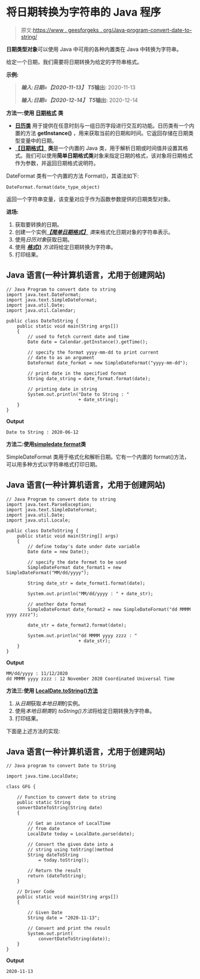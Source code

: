 # 将日期转换为字符串的 Java 程序

> 原文:[https://www . geesforgeks . org/Java-program-convert-date-to-string/](https://www.geeksforgeeks.org/java-program-to-convert-date-to-string/)

**日期类型对象**可以使用 Java 中可用的各种内置类在 Java 中转换为字符串。

给定一个日期，我们需要将日期转换为给定的字符串格式。

**示例:**

> ***输入:**日期=【2020-11-13】*
> T5**输出:** 2020-11-13
> 
> ***输入:**日期=【2020-12-14】*
> T5**输出:** 2020-12-14

**方法一:使用** [**日期格式**](https://www.geeksforgeeks.org/dateformat-format-method-in-java-with-examples/) **类**

*   [**日历类**](https://www.geeksforgeeks.org/calendar-class-in-java-with-examples/) 用于提供在任意时刻与一组日历字段进行交互的功能。日历类有一个内置的方法 **getInstance()** ，用来获取当前的日期和时间。它返回存储在日期类型变量中的日期。
*   [**【日期格式】**](https://www.geeksforgeeks.org/dateformat-format-method-in-java-with-examples/) **类**是一个内置的 Java 类，用于解析日期或时间值并设置其格式。我们可以使用**简单日期格式类**对象来指定日期的格式，该对象将日期格式作为参数，并返回日期格式说明符。

DateFormat 类有一个内置的方法 Format()，其语法如下:

```
DateFormat.format(date_type_object) 
```

返回一个字符串变量，该变量对应于作为函数参数提供的日期类型对象。

**进场:**

1.  获取要转换的日期。
2.  创建一个实例[***【简单日期格式】***](https://www.geeksforgeeks.org/java-simpledateformat-set-1/) *类*来格式化日期对象的字符串表示。
3.  使用*日历对象*获取日期。
4.  使用 [***格式()***](https://www.geeksforgeeks.org/dateformat-format-method-in-java-with-examples/) *方法*将给定日期转换为字符串。
5.  打印结果。

## Java 语言(一种计算机语言，尤用于创建网站)

```
// Java Program to convert date to string
import java.text.DateFormat;
import java.text.SimpleDateFormat;
import java.util.Date;
import java.util.Calendar;

public class DateToString {
    public static void main(String args[])
    {
        // used to fetch current date and time
        Date date = Calendar.getInstance().getTime();

        // specify the format yyyy-mm-dd to print current
        // date to as an argument
        DateFormat date_format = new SimpleDateFormat("yyyy-mm-dd");

        // print date in the specified format
        String date_string = date_format.format(date);

        // printing date in string
        System.out.println("Date to String : "
                           + date_string);
    }
}
```

**Output**

```
Date to String : 2020-06-12
```

**方法二:使用**[**simpledate format**](https://www.geeksforgeeks.org/java-simpledateformat-set-1/)**类**

SimpleDateFormat 类用于格式化和解析日期。它有一个内置的 format()方法，可以用多种方式以字符串格式打印日期。

## Java 语言(一种计算机语言，尤用于创建网站)

```
// Java Program to convert date to string
import java.text.ParseException;
import java.text.SimpleDateFormat;
import java.util.Date;
import java.util.Locale;

public class DateToString {
    public static void main(String[] args)
    {
        // define today's date under date variable
        Date date = new Date();

        // specify the date format to be used
        SimpleDateFormat date_format1 = new SimpleDateFormat("MM/dd/yyyy");

        String date_str = date_format1.format(date);

        System.out.println("MM/dd/yyyy : " + date_str);

        // another date format
        SimpleDateFormat date_format2 = new SimpleDateFormat("dd MMMM yyyy zzzz");

        date_str = date_format2.format(date);

        System.out.println("dd MMMM yyyy zzzz : "
                           + date_str);
    }
}
```

**Output**

```
MM/dd/yyyy : 11/12/2020
dd MMMM yyyy zzzz : 12 November 2020 Coordinated Universal Time
```

**方法三:使用** [**LocalDate.toString()方法**](https://www.geeksforgeeks.org/localdate-tostring-method-in-java-with-examples/)

1.  从*日期*获取*本地日期*的实例。
2.  使用*本地日期类*的 *toString()方法*将给定日期转换为字符串。
3.  打印结果。

下面是上述方法的实现:

## Java 语言(一种计算机语言，尤用于创建网站)

```
// Java program to convert Date to String 

import java.time.LocalDate; 

class GFG { 

    // Function to convert date to string 
    public static String 
    convertDateToString(String date) 
    { 

        // Get an instance of LocalTime 
        // from date 
        LocalDate today = LocalDate.parse(date); 

        // Convert the given date into a 
        // string using toString()method 
        String dateToString 
            = today.toString(); 

        // Return the result 
        return (dateToString); 
    } 

    // Driver Code 
    public static void main(String args[]) 
    { 

        // Given Date 
        String date = "2020-11-13"; 

        // Convert and print the result 
        System.out.print( 
            convertDateToString(date)); 
    } 
}
```

**Output**

```
2020-11-13
```